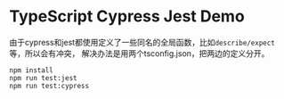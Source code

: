 TypeScript Cypress Jest Demo
===========================

由于cypress和jest都使用定义了一些同名的全局函数，比如`describe/expect`等，所以会有冲突，
解决办法是用两个tsconfig.json，把两边的定义分开。

```
npm install
npm run test:jest
npm run test:cypress
```
